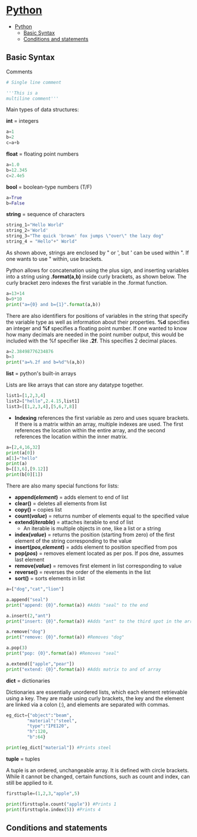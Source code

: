 # [Python](http://benjaminklassen.com)

- [Python](#python)
  - [Basic Syntax](#basic-syntax)
  - [Conditions and statements](#conditions-and-statements)

## Basic Syntax

Comments

```py
# Single line comment

'''This is a
multiline comment'''
```

Main types of data structures:

**int** = integers

```py
a=1
b=2
c=a+b
```

**float** = floating point numbers

```py
a=1.0
b=12.345
c=2.4e5
```

**bool** = boolean-type numbers (T/F)

```py
a=True
b=False
```

**string** = sequence of characters

```py
string_1="Hello World"
string_2='World'
string_3="The quick 'brown' fox jumps \"over\" the lazy dog"
string_4 = "Hello"+" World"
```

As shown above, strings are enclosed by " or ', but ' can be used within ". If one wants to use " within, use brackets.

Python allows for concatenation using the plus sign, and inserting variables into a string using **.format(a,b)** inside curly brackets, as shown below. The curly bracket zero indexes the first variable in the .format function.

```py
a=13+14
b=9*10
print("a={0} and b={1}".format(a,b))
```

There are also identifiers for positions of variables in the string that specify the variable type as well as information about their properties. **%d** specifies an integer and **%f** specifies a floating point number. If one wanted to know how many decimals are needed in the point number output, this would be included with the %f specifier like **.2f**. This specifies 2 decimal places.

```py
a=2.38498776234876
b=3
print("a=%.2f and b=%d"%(a,b))
```

**list** = python's built-in arrays

Lists are like arrays that can store any datatype together.

```py
list1=[1,2,3,4]
list2=["hello",2.4.15,list1]
list3=[[1,2,3,4],[5,6,7,8]]
```

- **Indexing** references the first variable as zero and uses square brackets. If there is a matrix within an array, multiple indexes are used. The first references the location within the entire array, and the second references the location within the inner matrix.

```py
a=[2,4,16,32]
print(a[0])
a[1]="hello"
print(a)
b=[[3,6],[9.12]]
print(b[0][1])
```

There are also many special functions for lists:

- **append(*element*)** = adds element to end of list
- **clear()** = deletes all elements from list
- **copy()** = copies list
- **count(*value*)** = returns number of elements equal to the specified value
- **extend(*iterable*)** = attaches iterable to end of list
  - An iterable is multiple objects in one, like a list or a string
- **index(*value*)** = returns the position (starting from zero) of the first element of the string corresponding to the value
- **insert(*pos,element*)** = adds element to position specified from pos
- **pop(*pos*)** = removes element located as per pos. If pos dne, assumes last element
- **remove(*value*)** = removes first element in list corresponding to value
- **reverse()** = reverses the order of the elements in the list
- **sort()** = sorts elements in list

```py
a=["dog","cat","lion"]

a.append("seal")
print("append: {0}".format(a)) #Adds "seal" to the end

a.insert(2,"ant")
print("insert: {0}".format(a)) #Adds "ant" to the third spot in the array

a.remove("dog")
print("remove: {0}".format(a)) #Removes "dog"

a.pop(3)
print("pop: {0}".format(a)) #Removes "seal"

a.extend(["apple","pear"])
print("extend: {0}".format(a)) #Adds matrix to and of array
```

**dict** = dictionaries

Dictionaries are essentially unordered lists, which each element retrievable using a key. They are made using curly brackets, the key and the element are linked via a colon (:), and elements are separated with commas.

```py
eg_dict={"object":"beam",
        "material":"steel",
        "type":"IPE120",
        "h":120,
        "b":64}

print(eg_dict["material"]) #Prints steel
```

**tuple** = tuples

A tuple is an ordered, unchangeable array. It is defined with circle brackets. While it cannot be changed, certain functions, such as count and index, can still be applied to it.

```py
firsttuple=(1,2,3,"apple",5)

print(firsttuple.count("apple")) #Prints 1
print(firsttuple.index(5)) #Prints 4
```

## Conditions and statements
